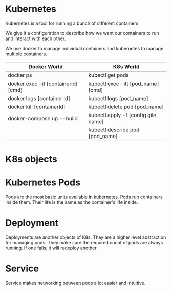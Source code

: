 # Kubernetes

Kubernetes is a tool for running a bunch of different containers

We give it a configuration to describe how we want our containers to run and interact with each other.

We use docker to manage individual containers and kubernetes to manage multiple containers.


|Docker World   | K8s World   |
|---|---|
| docker ps   | kubectl get pods  |
| docker exec -it [containerid][cmd]|kubectl exec -itt [pod_name][cmd]|
|docker logs [container id]| kubectl logs [pod_name]|
|docker kill [containerId]|kubectl delete pod [pod_name]|
|docker-compose up --build | kubectl apply -f [config gile name]|
||kubectl describe pod [pod_name]|


# K8s objects

# Kubernetes Pods

Pods are the most basic units available in kubernetes. Pods run containers inside them. Their life is the same as the container's life inside.


# Deployment
Deployments are another objects of K8s. They are a higher level abstraction for managing pods. They make sure the required count of pods are always running. If one fails, it will redeploy another.

# Service
Service makes networking between pods a lot easier and intuitive.
